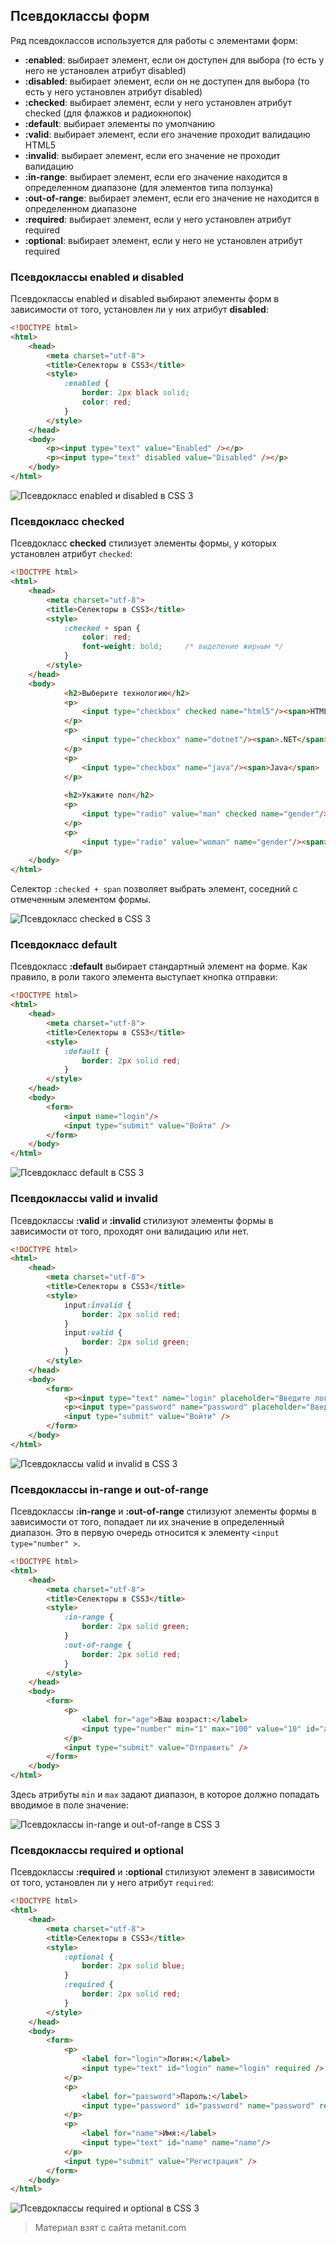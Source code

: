 ## Псевдоклассы форм

Ряд псевдоклассов используется для работы с элементами форм:
- **:enabled**: выбирает элемент, если он доступен для выбора (то есть у него не установлен атрибут disabled)
- **:disabled**: выбирает элемент, если он не доступен для выбора (то есть у него установлен атрибут disabled)
- **:checked**: выбирает элемент, если у него установлен атрибут checked (для флажков и радиокнопок)
- **:default**: выбирает элементы по умолчанию
- **:valid**: выбирает элемент, если его значение проходит валидацию HTML5
- **:invalid**: выбирает элемент, если его значение не проходит валидацию
- **:in-range**: выбирает элемент, если его значение находится в определенном диапазоне (для элементов типа ползунка)
- **:out-of-range**: выбирает элемент, если его значение не находится в определенном диапазоне
- **:required**: выбирает элемент, если у него установлен атрибут required
- **:optional**: выбирает элемент, если у него не установлен атрибут required

### Псевдоклассы enabled и disabled

Псевдоклассы enabled и disabled выбирают элементы форм в зависимости от того, установлен ли у них атрибут **disabled**:

```html
<!DOCTYPE html>
<html>
    <head>
        <meta charset="utf-8">
        <title>Селекторы в CSS3</title>
        <style>
            :enabled {
                border: 2px black solid;
                color: red;
            }
        </style>
    </head>
    <body>
        <p><input type="text" value="Enabled" /></p>
        <p><input type="text" disabled value="Disabled" /></p>
    </body>
</html>
```

![Псевдокласс enabled и disabled в CSS 3](https://metanit.com/web/html5/pics/4.71.png)

### Псевдокласс checked

Псевдокласс **checked** стилизует элементы формы, у которых установлен атрибут `checked`:

```html
<!DOCTYPE html>
<html>
    <head>
        <meta charset="utf-8">
        <title>Селекторы в CSS3</title>
        <style>
            :checked + span {
                color: red;
                font-weight: bold;     /* выделение жирным */
            }
        </style>
    </head>
    <body>
            <h2>Выберите технологию</h2>
            <p>
                <input type="checkbox" checked name="html5"/><span>HTML5</span>
            </p>
            <p>
                <input type="checkbox" name="dotnet"/><span>.NET</span>
            </p>
            <p>
                <input type="checkbox" name="java"/><span>Java</span>
            </p>
            
            <h2>Укажите пол</h2>
            <p>
                <input type="radio" value="man" checked name="gender"/><span>мужской</span>
            </p>
            <p>
                <input type="radio" value="woman" name="gender"/><span>женский</span>
            </p>
    </body>
</html>
```

Селектор `:checked + span` позволяет выбрать элемент, соседний с отмеченным элементом формы.

![Псевдокласс checked в CSS 3](https://metanit.com/web/html5/pics/4.72.png)

### Псевдокласс default

Псевдокласс **:default** выбирает стандартный элемент на форме. Как правило, в роли такого элемента выступает кнопка отправки:

```html
<!DOCTYPE html>
<html>
    <head>
        <meta charset="utf-8">
        <title>Селекторы в CSS3</title>
        <style>
            :default {
                border: 2px solid red;
            }
        </style>
    </head>
    <body>
        <form>
            <input name="login"/>
            <input type="submit" value="Войти" />
        </form>
    </body>
</html>
```

![Псевдокласс default в CSS 3](https://metanit.com/web/html5/pics/4.73.png)

### Псевдоклассы valid и invalid

Псевдоклассы **:valid** и **:invalid** стилизуют элементы формы в зависимости от того, проходят они валидацию или нет.

```html
<!DOCTYPE html>
<html>
    <head>
        <meta charset="utf-8">
        <title>Селекторы в CSS3</title>
        <style>
            input:invalid {
                border: 2px solid red;
            }
            input:valid {
                border: 2px solid green;
            }
        </style>
    </head>
    <body>
        <form>
            <p><input type="text" name="login" placeholder="Введите логин" required /></p>
            <p><input type="password" name="password" placeholder="Введите пароль" required /></p>
            <input type="submit" value="Войти" />
        </form>
    </body>
</html>
```

![Псевдоклассы valid и invalid в CSS 3](https://metanit.com/web/html5/pics/4.74.png)

### Псевдоклассы in-range и out-of-range

Псевдоклассы **:in-range** и **:out-of-range** стилизуют элементы формы в зависимости от того, попадает ли их значение в определенный диапазон. Это в первую очередь относится к элементу `<input type="number" >`.

```html
<!DOCTYPE html>
<html>
    <head>
        <meta charset="utf-8">
        <title>Селекторы в CSS3</title>
        <style>
            :in-range {
                border: 2px solid green;
            }
            :out-of-range {
                border: 2px solid red;
            }
        </style>
    </head>
    <body>
        <form>
            <p>
                <label for="age">Ваш возраст:</label> 
                <input type="number" min="1" max="100" value="10" id="age" name="age"/>
            </p>
            <input type="submit" value="Отправить" />
        </form>
    </body>
</html>
```

Здесь атрибуты `min` и `max` задают диапазон, в которое должно попадать вводимое в поле значение:

![Псевдоклассы in-range и out-of-range в CSS 3](https://metanit.com/web/html5/pics/4.75.png)

### Псевдоклассы required и optional

Псевдоклассы **:required** и **:optional** стилизуют элемент в зависимости от того, установлен ли у него атрибут `required`:

```html
<!DOCTYPE html>
<html>
    <head>
        <meta charset="utf-8">
        <title>Селекторы в CSS3</title>
        <style>
            :optional {
                border: 2px solid blue;
            }
            :required {
                border: 2px solid red;
            }
        </style>
    </head>
    <body>
        <form>
            <p>
                <label for="login">Логин:</label> 
                <input type="text" id="login" name="login" required />
            </p>
            <p>
                <label for="password">Пароль:</label> 
                <input type="password" id="password" name="password" required />
            </p>
            <p>
                <label for="name">Имя:</label> 
                <input type="text" id="name" name="name"/>
            </p>
            <input type="submit" value="Регистрация" />
        </form>
    </body>
</html>
```

![Псевдоклассы required и optional в CSS 3](https://metanit.com/web/html5/pics/4.76.png)


> Материал взят с сайта metanit.com